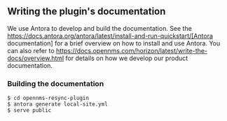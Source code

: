 ## Writing the plugin's documentation

We use Antora to develop and build the documentation.
See the https://docs.antora.org/antora/latest/install-and-run-quickstart/[Antora documentation] for a brief overview on how to install and use Antora.
You can also refer to https://docs.opennms.com/horizon/latest/write-the-docs/overview.html for details on how we develop our product documentation.

### Building the documentation

```
$ cd opennms-resync-plugin
$ antora generate local-site.yml
$ serve public
```

